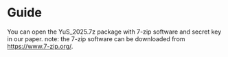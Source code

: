 # Guide
 You can open the YuS_2025.7z package with 7-zip software and secret key in our paper.
 note: the 7-zip software can be downloaded from https://www.7-zip.org/.
